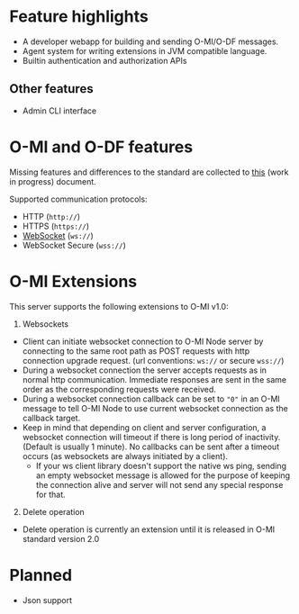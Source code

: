 Feature highlights
==================

* A developer webapp for building and sending O-MI/O-DF messages.
* Agent system for writing extensions in JVM compatible language.
* Builtin authentication and authorization APIs

Other features
--------------

* Admin CLI interface

O-MI and O-DF features
======================

Missing features and differences to the standard are collected to [this](https://docs.google.com/spreadsheets/d/1duj-cX7dL9QR0igVMLNq9cBytSA196Ogiby-MWMetGw/edit?pref=2&pli=1#gid=1927687927) (work in progress) document.

Supported communication protocols:

* HTTP (`http://`)
* HTTPS (`https://`)
* [WebSocket](#o-mi-extensions) (`ws://`)
* WebSocket Secure (`wss://`)

O-MI Extensions
===============

This server supports the following extensions to O-MI v1.0:

1. Websockets
  * Client can initiate websocket connection to O-MI Node server by connecting to the same root path as POST requests with http connection upgrade request. (url conventions: `ws://` or secure `wss://`)
  * During a websocket connection the server accepts requests as in normal http communication. Immediate responses are sent in the same order as the corresponding requests were received.
  * During a websocket connection callback can be set to `"0"` in an O-MI message to tell O-MI Node to use current websocket connection as the callback target.
  * Keep in mind that depending on client and server configuration, a websocket connection will timeout if there is long period of inactivity. (Default is usually 1 minute). No callbacks can be sent after a timeout occurs (as websockets are always initiated by a client).
    - If your ws client library doesn't support the native ws ping, sending an empty websocket message is allowed for the purpose of keeping the connection alive and server will not send any special response for that.
2. Delete operation
  * Delete operation is currently an extension until it is released in O-MI standard version 2.0


Planned
=======

* Json support

